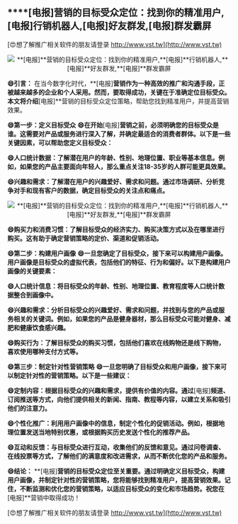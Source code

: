 ## ****[电报]**营销的目标受众定位：找到你的精准用户,**[电报]**行销机器人,**[电报]**好友群发,**[电报]**群发霸屏**

[😍想了解推广相关软件的朋友请登录 http://www.vst.tw](http://www.vst.tw)

 <center><img src="https://vst.tw/MP4/tuiguang/png/7.png" alt="**[电报]**营销的目标受众定位：找到你的精准用户,**[电报]**行销机器人,**[电报]**好友群发,**[电报]**群发霸屏"></center>

**😄引言：**
在当今数字化时代，**[电报]**营销作为一种高效的推广和沟通手段，正被越来越多的企业和个人采用。然而，要取得成功，关键在于准确定位目标受众。本文将介绍**[电报]**营销的目标受众定位策略，帮助您找到精准用户，并提高营销效果。

**😄第一步：定义目标受众**
**😄在开始**[电报]**营销之前，必须明确您的目标受众是谁。这需要对产品或服务进行深入了解，并确定最适合的消费者群体。以下是一些关键因素，可以帮助您定义目标受众：**

**😄人口统计数据：了解潜在用户的年龄、性别、地理位置、职业等基本信息。例如，如果您的产品主要面向年轻人，那么重点关注18-35岁的人群可能更具效果。**

**😄兴趣和需求：了解潜在用户的兴趣爱好、需求和问题。通过市场调研、分析竞争对手和现有客户的数据，确定目标受众的关注点和痛点。**

 <center><img src="https://vst.tw/MP4/tuiguang/png/4.png" alt="**[电报]**营销的目标受众定位：找到你的精准用户,**[电报]**行销机器人,**[电报]**好友群发,**[电报]**群发霸屏"></center>

**😄购买力和消费习惯：了解目标受众的经济实力、购买决策方式以及在哪里进行购买。这有助于确定营销策略的定价、渠道和促销活动。**

**😄第二步：构建用户画像**
**😄一旦您确定了目标受众，接下来可以构建用户画像。用户画像是目标受众的虚拟代表，包括他们的特征、行为和偏好。以下是构建用户画像的关键要素：**

**😄人口统计信息：将目标受众的年龄、性别、地理位置、教育程度等人口统计数据整合到画像中。**

**😄兴趣和需求：分析目标受众的兴趣爱好、需求和问题，并找到与您的产品或服务相关的关键词。例如，如果您的产品是健身器材，那么目标受众可能对健身、减肥和健康饮食感兴趣。**

**😄购买行为：了解目标受众的购买习惯，包括他们喜欢在线购物还是线下购物，喜欢使用哪种支付方式等。**

**😄第三步：制定针对性营销策略**
**😄一旦您明确了目标受众和用户画像，接下来可以制定针对性的营销策略。以下是一些建议：**

**😄定制内容：根据目标受众的兴趣和需求，提供有价值的内容。通过**[电报]**频道、订阅推送等方式，向他们提供相关的新闻、指南、教程等内容，以建立关系和吸引他们的注意力。**

**😄个性化推广：利用用户画像中的信息，制定个性化的促销活动。例如，根据地理位置发送当地特别优惠，或根据购买历史发送个性化的推荐产品。**

**😄互动和反馈：与目标受众进行互动，收集他们的反馈和意见。通过问卷调查、在线投票等方式，了解他们的满意度和改进需求，从而不断优化您的产品和服务。**

**😄结论：**
**[电报]**营销的目标受众定位至关重要。通过明确定义目标受众，构建用户画像，并制定针对性的营销策略，您将能够找到精准用户，提高营销效果。记住，不断监测和优化您的营销策略，以适应目标受众的变化和市场趋势。祝您在**[电报]**营销中取得成功！

[😍想了解推广相关软件的朋友请登录 http://www.vst.tw](http://www.vst.tw)



